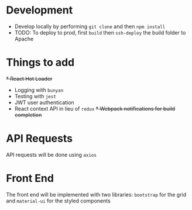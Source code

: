 # Development
* Develop locally by performing `git clone` and then `npm install`
* TODO: To deploy to prod, first `build` then `ssh-deploy` the build folder to Apache

# Things to add
~~* React Hot Loader~~
* Logging with `bunyan`
* Testing with `jest`
* JWT user authentication
* React context API in lieu of `redux`
~~* Webpack notifications for build completion~~

# API Requests
API requests will be done using `axios`

# Front End
The front end will be implemented with two libraries: `bootstrap` for the grid and `material-ui` for the styled components
